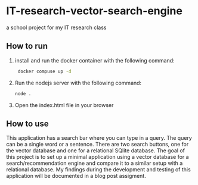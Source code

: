 # IT-research-vector-search-engine

a school project for my IT research class

## How to run

 1. install and run the docker container with the following command:

    ```bash
     docker compuse up -d
    ```

 2. Run the nodejs server with the following command:

    ```bash
    node .
    ```

 3. Open the index.html file in your browser

## How to use

This application has a search bar where you can type in a query. The query can be a single word or a sentence. There are two search buttons, one for the vector database and one for a relational SQlite database. The goal of this project is to set up a minimal application using a vector database for a search/recommendation engine and compare it to a similar setup with a relational database. My findings during the development and testing of this application will be documented in a blog post assigment.
